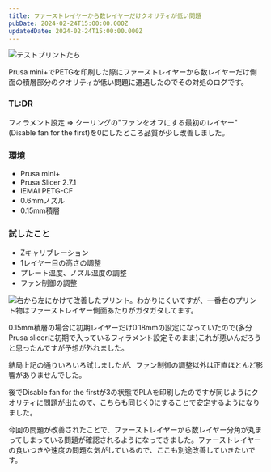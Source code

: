 ```yaml
---
title: ファーストレイヤーから数レイヤーだけクオリティが低い問題
pubDate: 2024-02-24T15:00:00.000Z
updatedDate: 2024-02-24T15:00:00.000Z
---
```


![](/images/dev-posts/P_20240220_225242.jpg "テストプリントたち")

Prusa mini+でPETGを印刷した際にファーストレイヤーから数レイヤーだけ側面の積層部分のクオリティが低い問題に遭遇したのでその対処のログです。

### TL:DR

フィラメント設定 => クーリングの"ファンをオフにする最初のレイヤー"(Disable fan for the first)を0にしたところ品質が少し改善しました。

### 環境

* Prusa mini+
* Prusa Slicer 2.7.1
* IEMAI PETG-CF
* 0.6mmノズル
* 0.15mm積層

### 試したこと

* Zキャリブレーション
* 1レイヤー目の高さの調整
* プレート温度、ノズル温度の調整
* ファン制御の調整

![](/images/dev-posts/P_20240220_225151.jpg "右から左にかけて改善したプリント。わかりにくいですが、一番右のプリント物はファーストレイヤー側面あたりがガタガタしてます。")

0.15mm積層の場合に初期レイヤーだけ0.18mmの設定になっていたので(多分Prusa slicerに初期で入っているフィラメント設定そのまま)これが悪いんだろうと思ったんですが予想が外れました。

結局上記の通りいろいろ試しましたが、ファン制御の調整以外は正直ほとんど影響がありませんでした。

後でDisable fan for the firstが3の状態でPLAを印刷したのですが同じようにクオリティに問題が出たので、こちらも同じく0にすることで安定するようになりました。

今回の問題が改善されたことで、ファーストレイヤーから数レイヤー分角が丸まってしまっている問題が確認されるようになってきました。ファーストレイヤーの食いつきや速度の問題な気がしているので、ここも別途改善していきたいです。
